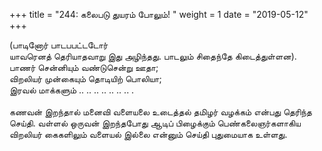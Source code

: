 ﻿+++
title = "244: கலைபடு துயரம் போலும்!  "
weight = 1
date = "2019-05-12"
+++

(பாடினோர் பாடபபட்டடோர்  
யாவரெனத் தெரியாதவாறு இது அழிந்தது. பாடலும் சிதைந்தே கிடைத்துள்ளன).  
பாணர் சென்னியும் வண்டுசென்று ஊதா;  
விறலியர் முன்கையும் தொடியிற் பொலியா;  
இரவல் மாக்களும் .. .. .. .. .. .. .. .  
   
கணவன் இறந்தால் மனைவி வளையலை உடைத்தல் தமிழர் வழக்கம் என்பது தெரிந்த செய்தி. வள்ளல் ஒருவன் இறந்தபோது ஆடிப் பிழைக்கும் பெண்கலைஞர்களாகிய விறலியர் கைகளிலும் வளையல் இல்லை என்னும் செய்தி புதுமையாக உள்ளது.  
